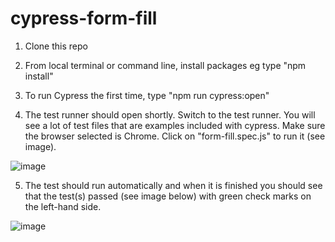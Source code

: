 # cypress-form-fill

1) Clone this repo

2) From local terminal or command line, install packages
eg type "npm install"

3) To run Cypress the first time, type "npm run cypress:open"

4) The test runner should open shortly.  Switch to the test runner.  You will see a lot of test files that are examples included with cypress.  Make sure the browser selected is Chrome.  Click on "form-fill.spec.js" to run it (see image).

![image](https://user-images.githubusercontent.com/15697684/116335161-61aaf100-a7a4-11eb-867e-9bcdf2b03199.png)

5) The test should run automatically and when it is finished you should see that the test(s) passed (see image below) with green check marks on the left-hand side.

![image](https://user-images.githubusercontent.com/15697684/116335521-02011580-a7a5-11eb-9e1a-7d2d384dbb71.png)


